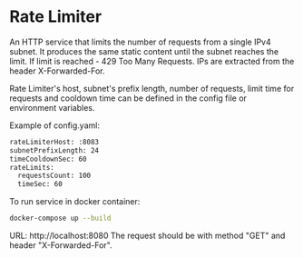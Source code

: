 # Rate Limiter

An HTTP service that limits the number of requests from a single IPv4 subnet. It produces the same static content until the subnet reaches the limit. If limit is reached - 429 Too Many Requests.
IPs are extracted from the header X-Forwarded-For.

Rate Limiter's host, subnet's prefix length, number of requests, limit time for requests and cooldown time can be defined in the config file or environment variables.

Example of config.yaml:
```sh
rateLimiterHost: :8083
subnetPrefixLength: 24
timeCooldownSec: 60
rateLimits:
  requestsCount: 100
  timeSec: 60
```

To run service in docker container:
```sh
docker-compose up --build
```
URL: http://localhost:8080
The request should be with method "GET" and header "X-Forwarded-For".